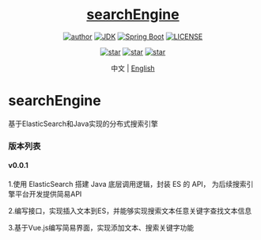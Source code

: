 <h1 align="center"><a href="https://github.com/Abel-LiuJinQuan" target="_blank">searchEngine</a></h1>
<p align="center">
<!--   <a href="https://github.com/Abel-LiuJinQuan/searchEngine"><img alt="Travis-CI" src="https://travis-ci.com/xkcoding/spring-boot-demo.svg?branch=master"/></a> -->
<!--   <a href="https://www.codacy.com/app/xkcoding/spring-boot-demo?utm_source=github.com&amp;utm_medium=referral&amp;utm_content=xkcoding/spring-boot-demo&amp;utm_campaign=Badge_Grade"><img alt="Codacy" src="https://api.codacy.com/project/badge/Grade/1f2e3d437b174bfc943dae1600332ec1"/></a> -->
  <a href="https://blog.csdn.net/Abel_Liujinquan"><img alt="author" src="https://img.shields.io/badge/author-JinQuan.Liu-blue.svg"/></a>
  <a href="https://www.oracle.com/technetwork/java/javase/downloads/index.html"><img alt="JDK" src="https://img.shields.io/badge/JDK-1.8.0_161-orange.svg"/></a>
  <a href="https://docs.spring.io/spring-boot/docs/2.3.4.RELEASE/reference/html/"><img alt="Spring Boot" src="https://img.shields.io/badge/Spring Boot-2.3.4.RELEASE-brightgreen.svg"/></a>
  <a href="https://github.com/Abel-LiuJinQuan/searchEngine/blob/master/LICENSE"><img alt="LICENSE" src="https://img.shields.io/github/license/Abel-LiuJinQuan/searchEngine.svg"/></a>
</p>

<p align="center">
  <a href="https://github.com/Abel-LiuJinQuan/searchEngine/stargazers"><img alt="star" src="https://img.shields.io/github/stars/Abel-LiuJinQuan/searchEngine.svg?label=Stars&style=social"/></a>
  <a href="https://github.com/Abel-LiuJinQuan/searchEngine/network/members"><img alt="star" src="https://img.shields.io/github/forks/Abel-LiuJinQuan/searchEngine.svg?label=Fork&style=social"/></a>
  <a href="https://github.com/Abel-LiuJinQuan/searchEngine/watchers"><img alt="star" src="https://img.shields.io/github/watchers/Abel-LiuJinQuan/searchEngine.svg?label=Watch&style=social"/></a>
</p>

<p align="center">
  <span>中文 | <a href="./README.en.md">English</a></span>
</p>

# searchEngine
基于ElasticSearch和Java实现的分布式搜索引擎

### 版本列表
#### v0.0.1

1.使用 ElasticSearch 搭建 Java 底层调用逻辑，封装 ES 的 API，
为后续搜索引擎平台开发提供简易API

2.编写接口，实现插入文本到ES，并能够实现搜索文本任意关键字查找文本信息

3.基于Vue.js编写简易界面，实现添加文本、搜索关键字功能
